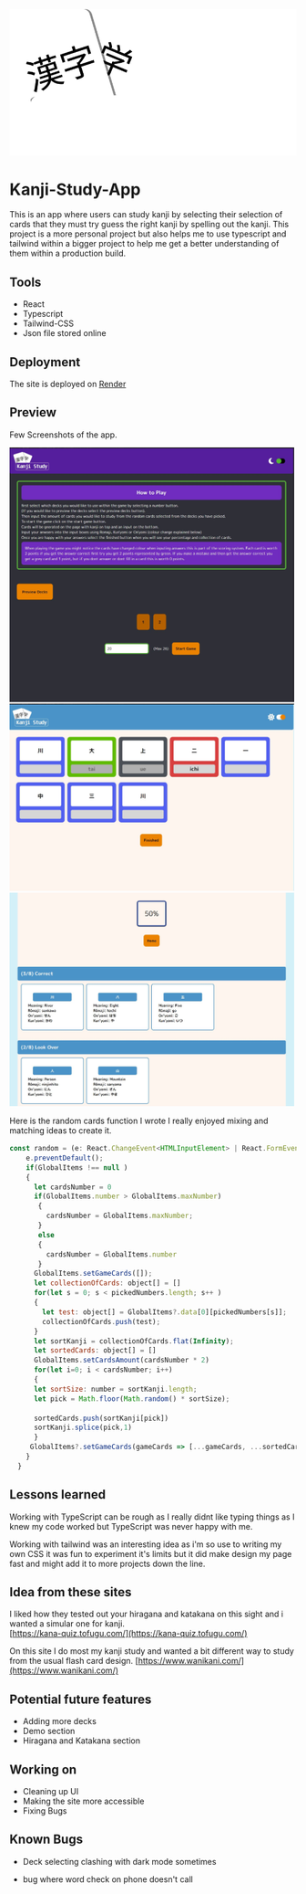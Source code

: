 ![logo](https://github.com/BrendonONeill/Kanji-Study-App/blob/draft-version1/src/public/images/kanjiApp.svg "App Logo")
# Kanji-Study-App
This is an app where users can study kanji by selecting their selection of cards that they must try guess the right kanji by spelling out the kanji. 
This project is a more personal project but also helps me to use typescript and tailwind within a bigger project to help me get a better understanding of them within a production build.

## Tools

* React  
* Typescript  
* Tailwind-CSS  
* Json file stored online 

## Deployment
The site is deployed on [Render](https://kanji-study.onrender.com/)

## Preview

Few Screenshots of the app.

<img src="https://github.com/BrendonONeill/Kanji-Study-App/blob/draft-version1/src/public/images/kanji1.JPG" width="500">
<img src="https://github.com/BrendonONeill/Kanji-Study-App/blob/draft-version1/src/public/images/kanji3.JPG" width="500">
<img src="https://github.com/BrendonONeill/Kanji-Study-App/blob/draft-version1/src/public/images/kanji5.JPG" width="500">

Here is the random cards function I wrote I really enjoyed mixing and matching ideas to create it.

```javascript
const random = (e: React.ChangeEvent<HTMLInputElement> | React.FormEvent, pickedNumbers: number[] ) => {
    e.preventDefault();
    if(GlobalItems !== null )
    {
      let cardsNumber = 0
      if(GlobalItems.number > GlobalItems.maxNumber)
       {
         cardsNumber = GlobalItems.maxNumber;
       }
       else
       {
         cardsNumber = GlobalItems.number
       }
      GlobalItems.setGameCards([]);
      let collectionOfCards: object[] = []
      for(let s = 0; s < pickedNumbers.length; s++ )
      {
        let test: object[] = GlobalItems?.data[0][pickedNumbers[s]];
        collectionOfCards.push(test);
      }
      let sortKanji = collectionOfCards.flat(Infinity);
      let sortedCards: object[] = []
      GlobalItems.setCardsAmount(cardsNumber * 2)
      for(let i=0; i < cardsNumber; i++)
      {
      let sortSize: number = sortKanji.length;
      let pick = Math.floor(Math.random() * sortSize);
      
      sortedCards.push(sortKanji[pick])
      sortKanji.splice(pick,1)
      }
     GlobalItems?.setGameCards(gameCards => [...gameCards, ...sortedCards]);
    } 
  }
  ```
  

## Lessons learned
Working with TypeScript can be rough as I really didnt like typing things as I knew my code worked but TypeScript was never happy with me. 
 
Working with tailwind was an interesting idea as i'm so use to writing my own CSS it was fun to experiment it's limits but it did make design my page fast and might add it to more projects down the line. 


## Idea from these sites
I liked how they tested out your hiragana and katakana on this sight and i wanted a simular one for kanji.  
[https://kana-quiz.tofugu.com/](https://kana-quiz.tofugu.com/)

On this site I do most my kanji study and wanted a bit different way to study from the usual flash card design. 
[https://www.wanikani.com/](https://www.wanikani.com/)

## Potential future features
* Adding more decks
* Demo section
* Hiragana and Katakana section

## Working on
* Cleaning up UI
* Making the site more accessible
* Fixing Bugs

## Known Bugs
* Deck selecting clashing with dark mode sometimes

* bug where word check on phone doesn't call
